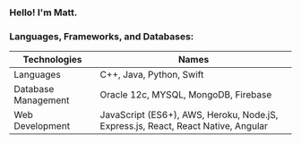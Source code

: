 ### Hello! I'm Matt.

### Languages, Frameworks, and Databases: 

Technologies | Names
------------ | -------------
Languages | C++, Java, Python, Swift
Database Management | Oracle 12c, MYSQL, MongoDB, Firebase
Web Development |	JavaScript (ES6+), AWS, Heroku, Node.jS, Express.js, React, React Native, Angular


<!--
**trinhmatt/trinhmatt** is a ✨ _special_ ✨ repository because its `README.md` (this file) appears on your GitHub profile.



Here are some ideas to get you started:

- 🔭 I’m currently working on ...
- 🌱 I’m currently learning ...
- 👯 I’m looking to collaborate on ...
- 🤔 I’m looking for help with ...
- 💬 Ask me about ...
- 📫 How to reach me: ...
- 😄 Pronouns: ...
- ⚡ Fun fact: ...
-->
